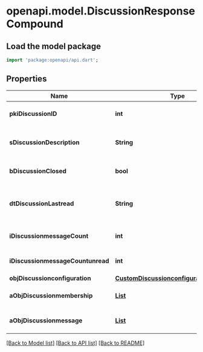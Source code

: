 # openapi.model.DiscussionResponseCompound

## Load the model package
```dart
import 'package:openapi/api.dart';
```

## Properties
Name | Type | Description | Notes
------------ | ------------- | ------------- | -------------
**pkiDiscussionID** | **int** | The unique ID of the Discussion | 
**sDiscussionDescription** | **String** | The description of the Discussion | 
**bDiscussionClosed** | **bool** | Whether if it's an closed | 
**dtDiscussionLastread** | **String** | The date the Discussion was last read | [optional] 
**iDiscussionmessageCount** | **int** | The count of Attachment. | 
**iDiscussionmessageCountunread** | **int** | The count of Attachment. | 
**objDiscussionconfiguration** | [**CustomDiscussionconfigurationResponse**](CustomDiscussionconfigurationResponse.md) |  | [optional] 
**aObjDiscussionmembership** | [**List<DiscussionmembershipResponseCompound>**](DiscussionmembershipResponseCompound.md) |  | [default to const []]
**aObjDiscussionmessage** | [**List<DiscussionmessageResponseCompound>**](DiscussionmessageResponseCompound.md) |  | [default to const []]

[[Back to Model list]](../README.md#documentation-for-models) [[Back to API list]](../README.md#documentation-for-api-endpoints) [[Back to README]](../README.md)


